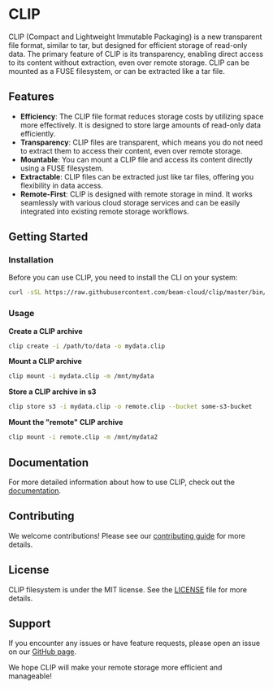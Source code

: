 # CLIP

CLIP (Compact and Lightweight Immutable Packaging) is a new transparent file format, similar to tar, but designed for efficient storage of read-only data. The primary feature of CLIP is its transparency, enabling direct access to its content without extraction, even over remote storage. CLIP can be mounted as a FUSE filesystem, or can be extracted like a tar file.

## Features

- **Efficiency**: The CLIP file format reduces storage costs by utilizing space more effectively. It is designed to store large amounts of read-only data efficiently.
- **Transparency**: CLIP files are transparent, which means you do not need to extract them to access their content, even over remote storage.
- **Mountable**: You can mount a CLIP file and access its content directly using a FUSE filesystem.
- **Extractable**: CLIP files can be extracted just like tar files, offering you flexibility in data access.
- **Remote-First**: CLIP is designed with remote storage in mind. It works seamlessly with various cloud storage services and can be easily integrated into existing remote storage workflows.

## Getting Started

### Installation

Before you can use CLIP, you need to install the CLI on your system:

```bash
curl -sSL https://raw.githubusercontent.com/beam-cloud/clip/master/bin/install.sh | bash
```

### Usage

**Create a CLIP archive**

```bash
clip create -i /path/to/data -o mydata.clip
```

**Mount a CLIP archive**

```bash
clip mount -i mydata.clip -m /mnt/mydata
```

**Store a CLIP archive in s3**

```bash
clip store s3 -i mydata.clip -o remote.clip --bucket some-s3-bucket
```

**Mount the "remote" CLIP archive**

```bash
clip mount -i remote.clip -m /mnt/mydata2
```

## Documentation

For more detailed information about how to use CLIP, check out the [documentation](http://clip-filesystem.io/docs).

## Contributing

We welcome contributions! Please see our [contributing guide](CONTRIBUTING.md) for more details.

## License

CLIP filesystem is under the MIT license. See the [LICENSE](LICENSE.md) file for more details.

## Support

If you encounter any issues or have feature requests, please open an issue on our [GitHub page](https://github.com/your_github_profile/clip-filesystem).

We hope CLIP will make your remote storage more efficient and manageable!
